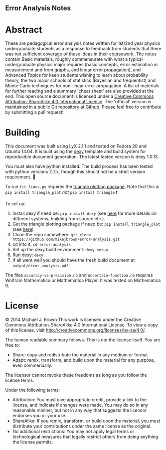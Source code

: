 ## Error Analysis Notes

# Abstract
These are pedagogical error analysis notes written for 1st/2nd year physics
undergraduate students as a response to feedback from students that there was
not sufficient coverage of these ideas in their coursework. The notes contain
Basic materials, roughly commensurate with what a typical undergraduate physics
major requires (basic concepts, error estimation in measurement and from
graphs, and linear error propagation), and Advanced Topics for keen students
wishing to learn about probability theory, the two major schools of statistics
(Bayesian and frequentist) and Monte Carlo techniques for non-linear error
propagation. A list of materials for further reading and a summary 'cheat sheet'
are also provided at the end. This open source document is licensed under a [Creative Commons Attribution-ShareAlike 4.0 International License](http://creativecommons.org/licenses/by-sa/4.0/).
The 'official' version is maintained in a public Git repository at [Github](https://github.com/mikejbrown/error-analysis).
Please feel free to contribute by submitting a pull request!

# Building

This document was built using LyX 2.1.1 and tested on Fedora 20 and Ubuntu 14.04.
It is built using the [dexy](http://dexy.it/) template and build system for reproducible
document generation. The latest tested version is dexy 1.0.13.

You must also have python installed. The build process has been tested with python versions 2.7.x,
though this should not be a strict version requirement. :eyes:

To run `fit_lines.py` requires the [triangle plotting package](https://pypi.python.org/pypi/triangle_plot/0.0.6). Note that this is `pip install triangle_plot` _not_ `pip install triangle` :exclamation:

To set up:

1. Install dexy if need be: `pip install dexy` (see [here](http://dexy.it/install/) for more details on different systems, building from source etc.).
2. Get the triangle plotting package if need be: `pip install triangle_plot` (see [here](https://github.com/dfm/triangle.py))
2. Clone the repo somewhere: `git clone https://github.com/mikejbrown/error-analysis.git`
3. cd into it: `cd error-analysis`
4. Set up the dexy build environment: `dexy setup`
5. Run dexy: `dexy`
6. If all went well you should have the fresh build document at `output/error_analysis.pdf`!


The files `accuracy-vs-precision.nb` and `uncertain-function.nb` requires Wolfram Mathematica or Mathematica
Player. It was tested on Mathematica 9.

# License
:copyright: 2014 Michael J. Brown
This work is licensed under the Creative Commons Attribution-ShareAlike 4.0
International License. To view a copy of this license, visit
http://creativecommons.org/licenses/by-sa/4.0/.

The human readable summary follows. This is *not* the license itself. You are free to:

* Share: copy and redistribute the material in any medium or format
* Adapt: remix, transform, and build upon the material for any purpose, even commercially.

The licensor cannot revoke these freedoms as long as you follow the license terms.

Under the following terms:

* Attribution: You must give appropriate credit, provide a link to the license, and indicate if changes were made. You may do so in any reasonable manner, but not in any way that suggests the licensor endorses you or your use.
* ShareAlike: If you remix, transform, or build upon the material, you must distribute your contributions under the same license as the original.
* No additional restrictions: You may not apply legal terms or technological measures that legally restrict others from doing anything the license permits.

